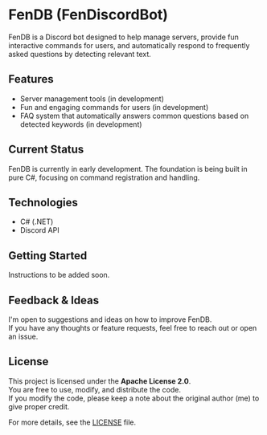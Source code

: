 # FenDB (FenDiscordBot)

FenDB is a Discord bot designed to help manage servers, provide fun interactive commands for users, and automatically respond to frequently asked questions by detecting relevant text.

## Features

- Server management tools (in development)
- Fun and engaging commands for users (in development)
- FAQ system that automatically answers common questions based on detected keywords (in development)

## Current Status

FenDB is currently in early development. The foundation is being built in pure C#, focusing on command registration and handling.

## Technologies

- C# (.NET)
- Discord API

## Getting Started

Instructions to be added soon.

## Feedback & Ideas

I'm open to suggestions and ideas on how to improve FenDB.  
If you have any thoughts or feature requests, feel free to reach out or open an issue.

## License

This project is licensed under the **Apache License 2.0**.  
You are free to use, modify, and distribute the code.  
If you modify the code, please keep a note about the original author (me) to give proper credit.

For more details, see the [LICENSE](LICENSE) file.
